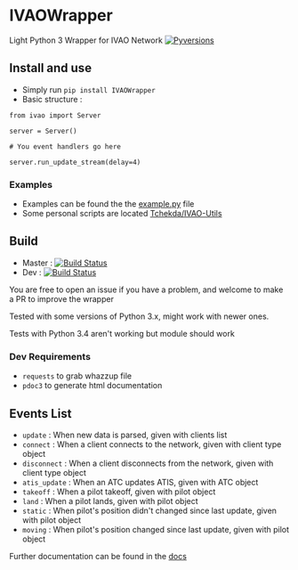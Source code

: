 # IVAOWrapper
Light Python 3 Wrapper for IVAO Network   [![Pyversions](https://img.shields.io/pypi/pyversions/IVAOWrapper?style=flat-square)](https://pypi.python.org/pypi/IVAOWrapper)

## Install and use
 * Simply run ``pip install IVAOWrapper``
 * Basic structure : 
 ```
from ivao import Server

server = Server()

# You event handlers go here 

server.run_update_stream(delay=4)
``` 

### Examples 
 * Examples can be found the the [example.py](https://github.com/Tchekda/IVAOWrapper/blob/dev/example.py) file
 * Some personal scripts are located [Tchekda/IVAO-Utils](https://github.com/Tchekda/IVAO-Utils)


## Build
 - Master : [![Build Status](https://travis-ci.com/Tchekda/IVAOWrapper.svg?branch=master)](https://travis-ci.com/Tchekda/IVAOWrapper)
 - Dev :  [![Build Status](https://travis-ci.com/Tchekda/IVAOWrapper.svg?branch=dev)](https://travis-ci.com/Tchekda/IVAOWrapper)

You are free to open an issue if you have a problem, and welcome to make a PR to improve the wrapper

Tested with some versions of Python 3.x, might work with newer ones.
 
Tests with Python 3.4 aren't working but module should work
### Dev Requirements
 - `requests` to grab whazzup file
 - `pdoc3` to generate html documentation


## Events List
 * `update` : When new data is parsed, given with clients list
 * `connect` : When a client connects to the network, given with client type object
 * `disconnect` : When a client disconnects from the network, given with client type object
 * `atis_update` : When an ATC updates ATIS, given with ATC object
 * `takeoff` : When a pilot takeoff, given with pilot object
 * `land` : When a pilot lands, given with pilot object
 * `static` : When pilot's position didn't changed since last update, given with pilot object
 * `moving` : When pilot's position changed since last update, given with pilot object
 
 Further documentation can be found in the [docs](https://tchekda.github.io/IVAOWrapper/)
 